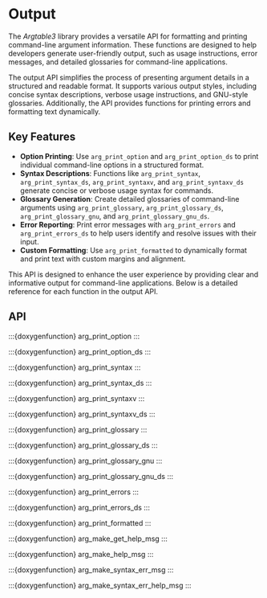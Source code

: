 # Output

The _Argtable3_ library provides a versatile API for formatting and printing
command-line argument information. These functions are designed to help
developers generate user-friendly output, such as usage instructions, error
messages, and detailed glossaries for command-line applications.

The output API simplifies the process of presenting argument details in a
structured and readable format. It supports various output styles, including
concise syntax descriptions, verbose usage instructions, and GNU-style
glossaries. Additionally, the API provides functions for printing errors and
formatting text dynamically.

## Key Features

- **Option Printing**: Use `arg_print_option` and `arg_print_option_ds` to print
  individual command-line options in a structured format.
- **Syntax Descriptions**: Functions like `arg_print_syntax`,
  `arg_print_syntax_ds`, `arg_print_syntaxv`, and `arg_print_syntaxv_ds`
  generate concise or verbose usage syntax for commands.
- **Glossary Generation**: Create detailed glossaries of command-line arguments
  using `arg_print_glossary`, `arg_print_glossary_ds`, `arg_print_glossary_gnu`,
  and `arg_print_glossary_gnu_ds`.
- **Error Reporting**: Print error messages with `arg_print_errors` and
  `arg_print_errors_ds` to help users identify and resolve issues with their
  input.
- **Custom Formatting**: Use `arg_print_formatted` to dynamically format and
  print text with custom margins and alignment.

This API is designed to enhance the user experience by providing clear and
informative output for command-line applications. Below is a detailed reference
for each function in the output API.

## API

:::{doxygenfunction} arg_print_option
:::

:::{doxygenfunction} arg_print_option_ds
:::

:::{doxygenfunction} arg_print_syntax
:::

:::{doxygenfunction} arg_print_syntax_ds
:::

:::{doxygenfunction} arg_print_syntaxv
:::

:::{doxygenfunction} arg_print_syntaxv_ds
:::

:::{doxygenfunction} arg_print_glossary
:::

:::{doxygenfunction} arg_print_glossary_ds
:::

:::{doxygenfunction} arg_print_glossary_gnu
:::

:::{doxygenfunction} arg_print_glossary_gnu_ds
:::

:::{doxygenfunction} arg_print_errors
:::

:::{doxygenfunction} arg_print_errors_ds
:::

:::{doxygenfunction} arg_print_formatted
:::

:::{doxygenfunction} arg_make_get_help_msg
:::

:::{doxygenfunction} arg_make_help_msg
:::

:::{doxygenfunction} arg_make_syntax_err_msg
:::

:::{doxygenfunction} arg_make_syntax_err_help_msg
:::
